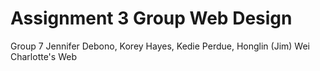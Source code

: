 # Assignment 3 Group Web Design 

Group 7
Jennifer Debono, Korey Hayes, Kedie Perdue, Honglin (Jim) Wei
Charlotte's Web